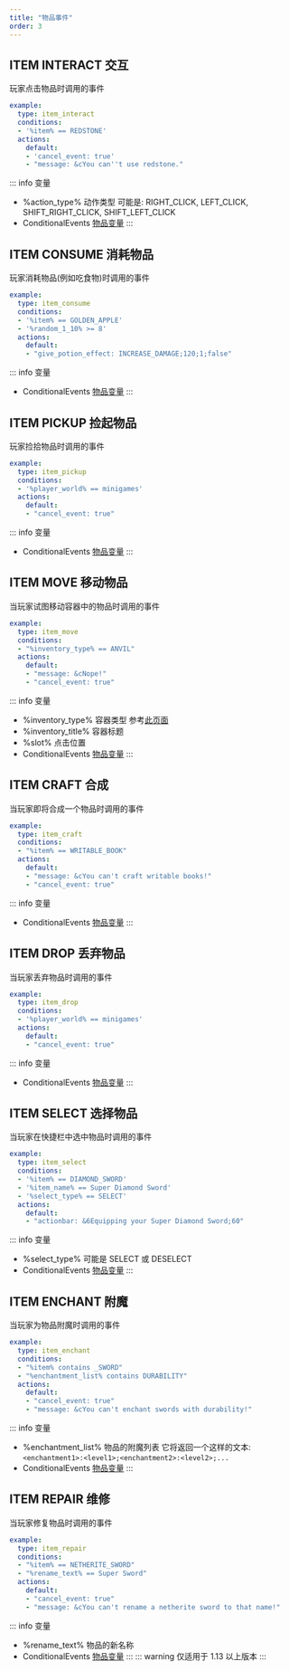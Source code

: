 ```yaml
---
title: "物品事件"
order: 3
---
```


## ITEM INTERACT 交互
玩家点击物品时调用的事件
```yaml
example:
  type: item_interact
  conditions:
  - '%item% == REDSTONE'
  actions:
    default:
    - 'cancel_event: true'
    - "message: &cYou can''t use redstone."
```
::: info 变量
- %action_type% 动作类型 可能是: RIGHT_CLICK, LEFT_CLICK, SHIFT_RIGHT_CLICK, SHIFT_LEFT_CLICK
- ConditionalEvents [物品变量](../Variables.md#物品变量)
:::

## ITEM CONSUME 消耗物品
玩家消耗物品(例如吃食物)时调用的事件
```yaml
example:
  type: item_consume
  conditions:
  - '%item% == GOLDEN_APPLE'
  - '%random_1_10% >= 8'
  actions:
    default:
    - "give_potion_effect: INCREASE_DAMAGE;120;1;false"
```
::: info 变量
- ConditionalEvents [物品变量](../Variables.md#物品变量)
:::

## ITEM PICKUP 捡起物品
玩家捡拾物品时调用的事件
```yaml
example:
  type: item_pickup
  conditions:
  - '%player_world% == minigames'
  actions:
    default:
    - "cancel_event: true"
```
::: info 变量
- ConditionalEvents [物品变量](../Variables.md#物品变量)
:::

## ITEM MOVE 移动物品
当玩家试图移动容器中的物品时调用的事件
```yaml
example:
  type: item_move
  conditions:
  - "%inventory_type% == ANVIL"
  actions:
    default:
    - "message: &cNope!"
    - "cancel_event: true"
```
::: info 变量
- %inventory_type% 容器类型 参考[此页面](https://hub.spigotmc.org/javadocs/spigot/org/bukkit/event/inventory/InventoryType.html)
- %inventory_title% 容器标题
- %slot% 点击位置
- ConditionalEvents [物品变量](../Variables.md#物品变量)
:::

## ITEM CRAFT 合成
当玩家即将合成一个物品时调用的事件
```yaml
example:
  type: item_craft
  conditions:
  - "%item% == WRITABLE_BOOK"
  actions:
    default:
    - "message: &cYou can't craft writable books!"
    - "cancel_event: true"
```
::: info 变量
- ConditionalEvents [物品变量](../Variables.md#物品变量)
:::
## ITEM DROP 丢弃物品
当玩家丢弃物品时调用的事件
```yaml
example:
  type: item_drop
  conditions:
  - '%player_world% == minigames'
  actions:
    default:
    - "cancel_event: true"
```
::: info 变量
- ConditionalEvents [物品变量](../Variables.md#物品变量)
:::
## ITEM SELECT 选择物品
当玩家在快捷栏中选中物品时调用的事件
```yaml
example:
  type: item_select
  conditions:
  - '%item% == DIAMOND_SWORD'
  - '%item_name% == Super Diamond Sword'
  - '%select_type% == SELECT'
  actions:
    default:
    - "actionbar: &6Equipping your Super Diamond Sword;60"
```
::: info 变量
- %select_type% 可能是 SELECT 或 DESELECT
- ConditionalEvents [物品变量](../Variables.md#物品变量)
:::
## ITEM ENCHANT 附魔
当玩家为物品附魔时调用的事件
```yaml
example:
  type: item_enchant
  conditions:
  - "%item% contains _SWORD"
  - "%enchantment_list% contains DURABILITY"
  actions:
    default:
    - "cancel_event: true"
    - "message: &cYou can't enchant swords with durability!"
```
::: info 变量
- %enchantment_list% 物品的附魔列表 它将返回一个这样的文本: `<enchantment1>:<level1>;<enchantment2>:<level2>;...`
- ConditionalEvents [物品变量](../Variables.md#物品变量)
:::
## ITEM REPAIR 维修
当玩家修复物品时调用的事件
```yaml
example:
  type: item_repair
  conditions:
  - "%item% == NETHERITE_SWORD"
  - "%rename_text% == Super Sword"
  actions:
    default:
    - "cancel_event: true"
    - "message: &cYou can't rename a netherite sword to that name!"
```
::: info 变量
- %rename_text% 物品的新名称
- ConditionalEvents [物品变量](../Variables.md#物品变量)
:::
::: warning 仅适用于 1.13 以上版本
:::